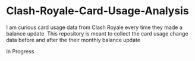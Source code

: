 # Clash-Royale-Card-Usage-Analysis
I am curious card usage data from Clash Royale every time they made a balance update. This repository is meant to collect the card usage change data before and after the their monthly balance update

In Progress

